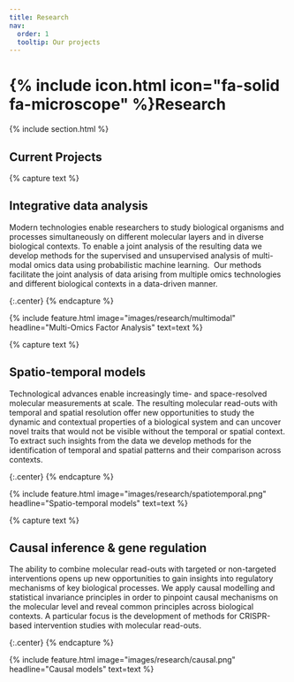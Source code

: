 ```yaml
---
title: Research
nav:
  order: 1
  tooltip: Our projects
---
```


# {% include icon.html icon="fa-solid fa-microscope" %}Research

{% include section.html %}

## Current Projects

{% capture text %}
## Integrative data analysis
Modern technologies enable researchers to study biological organisms and processes simultaneously on different molecular layers and in diverse biological contexts. To enable a joint analysis of the resulting data we develop methods for the supervised and unsupervised analysis of multi-modal omics data using probabilistic machine learning.  Our methods facilitate the joint analysis of data arising from multiple omics technologies and different biological contexts in a data-driven manner.


{:.center}
{% endcapture %}

{%
  include feature.html
  image="images/research/multimodal"
  headline="Multi-Omics Factor Analysis"
  text=text
%}

{% capture text %}
## Spatio-temporal models
Technological advances enable increasingly time- and space-resolved molecular measurements at scale. The resulting molecular read-outs with temporal and spatial resolution offer new opportunities to study the dynamic and contextual properties of a biological system and can uncover novel traits that would not be visible without the temporal or spatial context. To extract such insights from the data we develop methods for the identification of temporal and spatial patterns and their comparison across contexts.

{:.center}
{% endcapture %}

{%
  include feature.html
  image="images/research/spatiotemporal.png"
  headline="Spatio-temporal models"
  text=text
%}

{% capture text %}
## Causal inference & gene regulation
The ability to combine molecular read-outs with targeted or non-targeted interventions opens up new opportunities to gain insights into regulatory mechanisms of key biological processes. We apply causal modelling and statistical invariance principles in order to pinpoint causal mechanisms on the molecular level and reveal common principles across biological contexts. A particular focus is the development of methods for CRISPR-based intervention studies with molecular read-outs.

{:.center}
{% endcapture %}

{%
  include feature.html
  image="images/research/causal.png"
  headline="Causal models"
  text=text
%}
